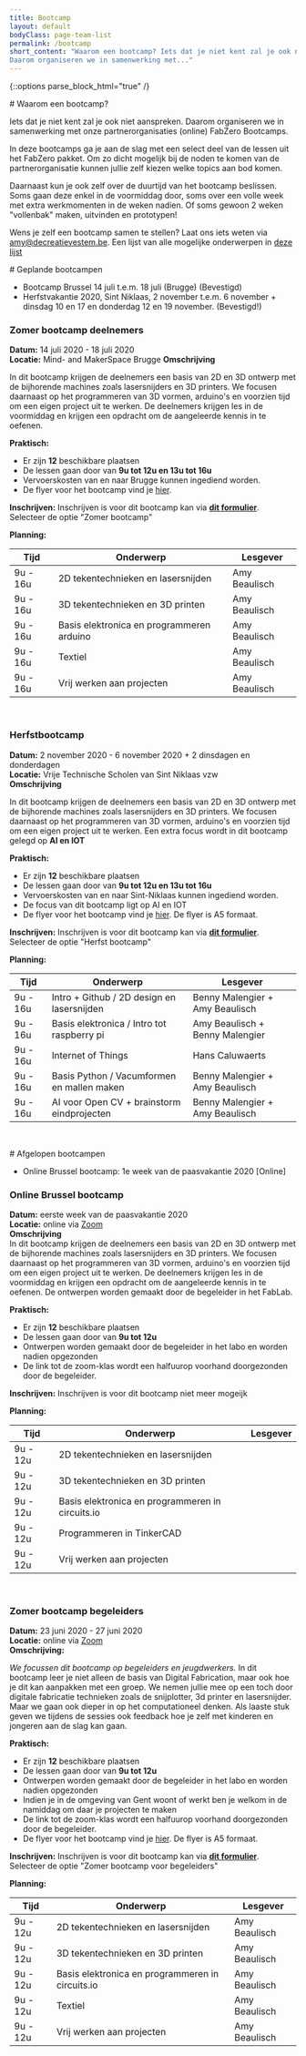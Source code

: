 ```yaml
---
title: Bootcamp
layout: default
bodyClass: page-team-list
permalink: /bootcamp
short_content: "Waarom een bootcamp? Iets dat je niet kent zal je ook niet aanspreken. 
Daarom organiseren we in samenwerking met..."
---
```


{::options parse_block_html="true" /}

<div class="intro">
<div class="container pt-8 pt-md-1">
<div class="row">
<div class="col-12">
# Waarom een bootcamp?

Iets dat je niet kent zal je ook niet aanspreken. 
Daarom organiseren we in samenwerking met onze partnerorganisaties (online) FabZero Bootcamps.
</div>
</div>
</div>
</div>

<div class="intro-med">
<div class="container pt-1 pt-md-1">
<div class="row">
<div class="col-12 col-md-10">
In deze bootcamps ga je aan de slag met een select deel van de lessen uit het FabZero pakket. Om zo dicht mogelijk bij de noden te komen van de partnerorganisatie kunnen jullie zelf kiezen welke topics aan bod komen. 

Daarnaast kun je ook zelf over de duurtijd van het bootcamp beslissen. Soms gaan deze enkel in de voormiddag door, soms over een volle week met extra werkmomenten in de weken nadien. Of soms gewoon 2 weken "vollenbak" maken, uitvinden en prototypen!

Wens je zelf een bootcamp samen te stellen? Laat ons iets weten via amy@decreatievestem.be. Een lijst van alle mogelijke onderwerpen in <a href="https://docs.google.com/document/d/1Xs3iwEr4OxhzIOZYjO1HZuQ4ewNo2gUutj7yv6ip2U8/edit?usp=sharing">deze lijst </a> 

<div class="intro intro-med">
# Geplande bootcampen
</div>


* Bootcamp Brussel 14 juli t.e.m. 18 juli (Brugge) (Bevestigd) 
* Herfstvakantie 2020, Sint Niklaas, 2 november t.e.m. 6 november + dinsdag 10 en 17 en donderdag 12 en 19 november.  (Bevestigd!) 



<!--Zomerbootcamp Brugge-->
### Zomer bootcamp deelnemers 

**Datum:** 14 juli 2020 - 18 juli 2020  
**Locatie:** Mind- and MakerSpace Brugge
**Omschrijving**

In dit bootcamp krijgen de deelnemers een basis van 2D en 3D ontwerp met de bijhorende machines zoals lasersnijders en 3D printers. We focusen daarnaast op het programmeren van 3D vormen, arduino's en voorzien tijd om een eigen project uit te werken. De deelnemers krijgen les in de voormiddag en krijgen een opdracht om de aangeleerde kennis in te oefenen. 

**Praktisch:**

* Er zijn <b>12</b> beschikbare plaatsen
* De lessen gaan door van <b>9u tot 12u en 13u tot 16u</b>
* Vervoerskosten van en naar Brugge kunnen ingediend worden.
* De flyer voor het bootcamp vind je <a href="{{site.baseurl}}/assets/images/flyers/MaM.pdf">hier</a>. 

**Inschrijven:** Inschrijven is voor dit bootcamp kan via <a href="https://docs.google.com/forms/d/e/1FAIpQLScPhyc8joQ8CHYGpSReeg005DKxnls1He0l7rEeVooxI5xBkQ/viewform"><b>dit formulier</b></a>.  
Selecteer de optie "Zomer bootcamp"

**Planning:**

<div class="mytables">

| Tijd| Onderwerp | Lesgever |
|------|-----------|----------|
|9u - 16u|2D tekentechnieken en lasersnijden|Amy Beaulisch|
|9u - 16u|3D tekentechnieken en 3D printen  |Amy Beaulisch|
|9u - 16u|Basis elektronica en programmeren arduino|Amy Beaulisch|
|9u - 16u|Textiel                           |Amy Beaulisch|
|9u - 16u|Vrij werken aan projecten         |Amy Beaulisch|

</div>

&nbsp;

<!--Herfstbootcamp-->
### Herfstbootcamp

**Datum:** 2 november 2020 - 6 november 2020 + 2 dinsdagen en donderdagen  
**Locatie:** Vrije Technische Scholen van Sint Niklaas vzw  
**Omschrijving**

In dit bootcamp krijgen de deelnemers een basis van 2D en 3D ontwerp met de bijhorende machines zoals lasersnijders en 3D printers. We focusen daarnaast op het programmeren van 3D vormen, arduino's en voorzien tijd om een eigen project uit te werken. Een extra focus wordt in dit bootcamp gelegd op **AI en IOT**

**Praktisch:**

* Er zijn **12** beschikbare plaatsen 
* De lessen gaan door van **9u tot 12u en 13u tot 16u** 
* Vervoerskosten van en naar Sint-Niklaas kunnen ingediend worden.
* De focus van dit bootcamp ligt op AI en IOT
* De flyer voor het bootcamp vind je <a href="{{site.baseurl}}/assets/images/flyers/Herfstbootcamp.pdf">hier</a>. De flyer is A5 formaat.

**Inschrijven:** Inschrijven is voor dit bootcamp kan via <a href="https://forms.gle/WxBZ7JuaDT6gj19A8"><b>dit formulier</b></a>. Selecteer de optie "Herfst bootcamp"

**Planning:**

<div class="mytables">

| Tijd| Onderwerp | Lesgever |
|------|-----------|----------|
|9u - 16u|Intro + Github / 2D design en lasersnijden    |Benny Malengier + Amy Beaulisch|
|9u - 16u|Basis elektronica / Intro tot raspberry pi     |Amy Beaulisch + Benny Malengier|
|9u - 16u|Internet of Things     |Hans Caluwaerts|
|9u - 16u|Basis Python / Vacumformen en mallen maken     |Benny Malengier + Amy Beaulisch |
|9u - 16u|AI voor Open CV + brainstorm eindprojecten      |Benny Malengier + Amy Beaulisch|

</div>

&nbsp;


<div class="intro intro-med">
# Afgelopen bootcampen
</div>

* Online Brussel bootcamp: 1e week van de paasvakantie 2020 [Online] 

### Online Brussel bootcamp

**Datum:** eerste week van de paasvakantie 2020  
**Locatie:** online  via <a href="https://zoom.us/">Zoom</a>  
**Omschrijving**  
In dit bootcamp krijgen de deelnemers een basis van 2D en 3D ontwerp met de bijhorende machines zoals lasersnijders en 3D printers. We focusen daarnaast op het programmeren van 3D vormen, arduino's en voorzien tijd om een eigen project uit te werken. De deelnemers krijgen les in de voormiddag en krijgen een opdracht om de aangeleerde kennis in te oefenen. De ontwerpen worden gemaakt door de begeleider in het FabLab. 

**Praktisch:**

* Er zijn <b>12</b> beschikbare plaatsen 
* De lessen gaan door van <b>9u tot 12u</b> 
* Ontwerpen worden gemaakt door de begeleider in het labo en worden nadien opgezonden 
* De link tot de zoom-klas wordt een halfuurop voorhand doorgezonden door de begeleider. 

**Inschrijven:** Inschrijven is voor dit bootcamp niet meer mogeijk

**Planning:**

<div class="mytables">

| Tijd| Onderwerp | Lesgever |
|------|-----------|----------|
|9u - 12u|2D tekentechnieken en lasersnijden
|9u - 12u|3D tekentechnieken en 3D printen  
|9u - 12u|Basis elektronica en programmeren in circuits.io
|9u - 12u|Programmeren in TinkerCAD         
|9u - 12u|Vrij werken aan projecten         

</div>

&nbsp;

### Zomer bootcamp begeleiders

**Datum:** 23 juni 2020 - 27 juni 2020  
**Locatie:** online  via <a href="https://zoom.us/">Zoom</a>  
**Omschrijving:**

*We focussen dit bootcamp op begeleiders en jeugdwerkers.* In dit bootcamp leer je niet alleen de basis van Digital Fabrication, maar ook hoe je dit kan aanpakken met een groep. We nemen jullie mee op een toch door digitale fabricatie technieken zoals de snijplotter, 3d printer en lasersnijder. Maar we gaan ook dieper in op  het computationeel denken. Als laaste stuk geven we tijdens de sessies ook feedback hoe je zelf met kinderen en jongeren aan de slag kan gaan.

**Praktisch:**

* Er zijn **12** beschikbare plaatsen
* De lessen gaan door van **9u tot 12u**
* Ontwerpen worden gemaakt door de begeleider in het labo en worden nadien opgezonden
* Indien je in de omgeving van Gent woont of werkt ben je welkom in de namiddag om daar je projecten te maken
* De link tot de zoom-klas wordt een halfuurop voorhand doorgezonden door de begeleider.
* De flyer voor het bootcamp vind je <a href="{{site.baseurl}}/assets/images/flyers/begeleiders.pdf">hier</a>. De flyer is A5 formaat. 

**Inschrijven:** Inschrijven is voor dit bootcamp kan via <a href="https://forms.gle/WxBZ7JuaDT6gj19A8"><b>dit formulier</b></a>.  
Selecteer de optie "Zomer bootcamp voor begeleiders"

**Planning:**

<div class="mytables">

| Tijd| Onderwerp | Lesgever |
|------|-----------|----------|
|9u - 12u|2D tekentechnieken en lasersnijden|Amy Beaulisch|
|9u - 12u|3D tekentechnieken en 3D printen  |Amy Beaulisch|
|9u - 12u|Basis elektronica en programmeren in circuits.io|Amy Beaulisch|
|9u - 12u|Textiel                           |Amy Beaulisch|
|9u - 12u|Vrij werken aan projecten         |Amy Beaulisch|

</div>

&nbsp;


</div>
</div>
</div>
</div>

